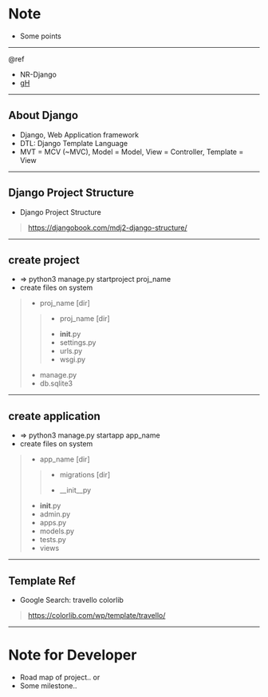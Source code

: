 # Note

- Some points


---
@ref
- NR-Django
- [gH](https://github.com/navinreddy20/django-telusko-codes)


---
## About Django
- Django, Web Application framework
- DTL: Django Template Language
- MVT = MCV (~MVC), Model = Model, View = Controller, Template = View


---
## Django Project Structure
- Django Project Structure
>https://djangobook.com/mdj2-django-structure/

---
## create project
- => python3 manage.py startproject proj_name
- create files on system
> + proj_name [dir]
>> + proj_name [dir]
>> - __init__.py
>> - settings.py
>> - urls.py
>> - wsgi.py
> - manage.py
> - db.sqlite3


---
## create application
- => python3 manage.py startapp app_name
- create files on system
> + app_name [dir]  
>> + migrations [dir]
>> - __init__py
> - __init__.py
> - admin.py
> - apps.py
> - models.py
> - tests.py
> - views


---
## Template Ref
- Google Search: travello colorlib
>https://colorlib.com/wp/template/travello/


---
# Note for Developer

- Road map of project.. or
- Some milestone..
